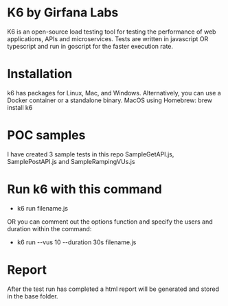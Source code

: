 
# K6 by Girfana Labs
K6 is an open-source load testing tool for testing the performance of web applications, APIs and microservices.
Tests are written in javascript OR typescript and run in goscript for the faster execution rate.

# Installation
k6 has packages for Linux, Mac, and Windows. Alternatively, you can use a Docker container or a standalone binary.
MacOS using Homebrew: brew install k6

# POC samples
I have created 3 sample tests in this repo SampleGetAPI.js, SamplePostAPI.js and SampleRampingVUs.js

# Run k6 with this command
- k6 run filename.js

OR you can comment out the options function and specify the users and duration within the command:
- k6 run --vus 10 --duration 30s filename.js

# Report
After the test run has completed a html report will be generated and stored in the base folder.